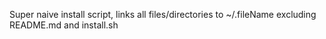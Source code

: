 Super naive install script, links all files/directories to ~/.fileName
excluding README.md and install.sh
